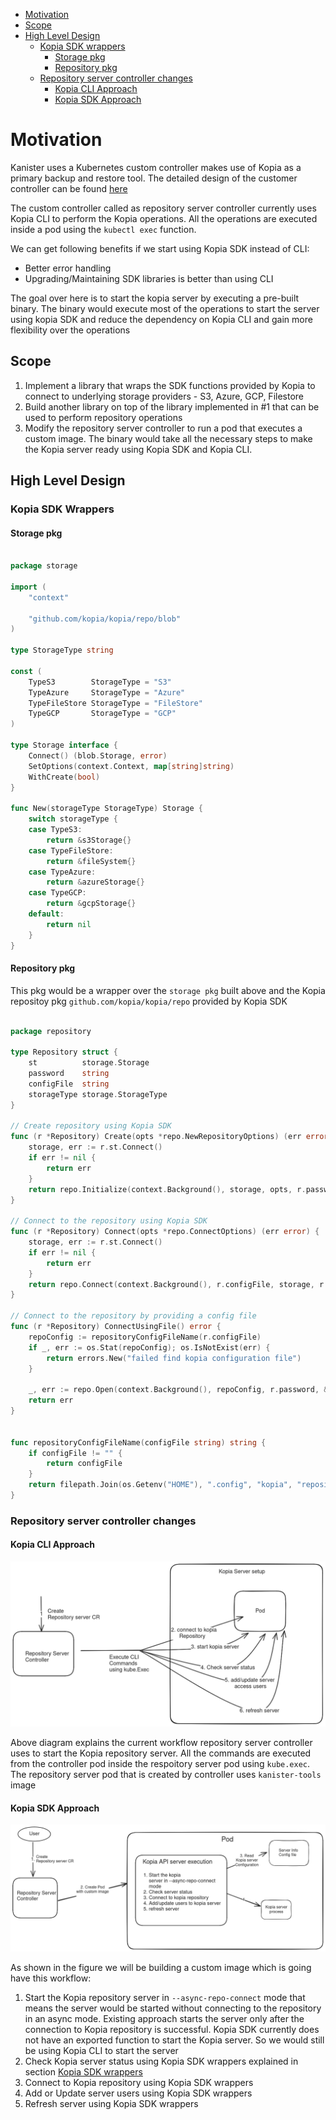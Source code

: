 
<!-- toc -->
- [Motivation](#motivation)
- [Scope](#scope)
- [High Level Design](#high-level-design)
  - [Kopia SDK wrappers](#kopia-sdk-wrappers)
    - [Storage pkg](#storage-pkg)
    - [Repository pkg](#repository-pkg)
  - [Repository server controller changes](#repository-server-controller-changes)
	- [Kopia CLI Approach](#kopia-cli-approach)
	- [Kopia SDK Approach](#kopia-sdk-approach)
<!-- /toc -->


# Motivation

Kanister uses a Kubernetes custom controller makes use of Kopia as a primary backup and restore tool. 
The detailed design of the customer controller can be found [here](https://github.com/kanisterio/kanister/blob/master/design/kanister-kopia-integration.md)

The custom controller called as repository server controller currently uses Kopia CLI to perform the Kopia operations. All the
operations are executed inside a pod using the `kubectl exec` function. 

We can get following benefits if we start using Kopia SDK instead of CLI:
- Better error handling
- Upgrading/Maintaining SDK libraries is better than using CLI

The goal over here is to start the kopia server by executing a pre-built binary. The binary would execute most of the 
operations to start the server using kopia SDK and reduce the dependency on Kopia CLI and gain more flexibility over the operations

## Scope
1. Implement a library that wraps the SDK functions provided by Kopia to connect to underlying storage providers - S3, Azure, GCP, Filestore
2. Build another library on top of the library implemented in #1 that can be used to perform repository operations
3. Modify the repository server controller to run a pod that executes a custom image. The binary would take all the
necessary steps to make the Kopia server ready using Kopia SDK and Kopia CLI. 

## High Level Design

### Kopia SDK Wrappers

#### Storage pkg

```go

package storage

import (
	"context"

	"github.com/kopia/kopia/repo/blob"
)

type StorageType string

const (
	TypeS3        StorageType = "S3"
	TypeAzure     StorageType = "Azure"
	TypeFileStore StorageType = "FileStore"
	TypeGCP       StorageType = "GCP"
)

type Storage interface {
	Connect() (blob.Storage, error)
	SetOptions(context.Context, map[string]string)
	WithCreate(bool)
}

func New(storageType StorageType) Storage {
	switch storageType {
	case TypeS3:
		return &s3Storage{}
	case TypeFileStore:
		return &fileSystem{}
	case TypeAzure:
		return &azureStorage{}
	case TypeGCP:
		return &gcpStorage{}
	default:
		return nil
	}
}

```

#### Repository pkg

This pkg would be a wrapper over the `storage pkg` built above and the Kopia repositoy pkg `github.com/kopia/kopia/repo` 
provided by Kopia SDK

```go

package repository

type Repository struct {
	st          storage.Storage
	password    string
	configFile  string
	storageType storage.StorageType
}

// Create repository using Kopia SDK
func (r *Repository) Create(opts *repo.NewRepositoryOptions) (err error) {
	storage, err := r.st.Connect()
	if err != nil {
		return err
	}
	return repo.Initialize(context.Background(), storage, opts, r.password)
}

// Connect to the repository using Kopia SDK
func (r *Repository) Connect(opts *repo.ConnectOptions) (err error) {
	storage, err := r.st.Connect()
	if err != nil {
		return err
	}
	return repo.Connect(context.Background(), r.configFile, storage, r.password, opts)
}

// Connect to the repository by providing a config file
func (r *Repository) ConnectUsingFile() error {
	repoConfig := repositoryConfigFileName(r.configFile)
	if _, err := os.Stat(repoConfig); os.IsNotExist(err) {
		return errors.New("failed find kopia configuration file")
	}

	_, err := repo.Open(context.Background(), repoConfig, r.password, &repo.Options{})
	return err
}


func repositoryConfigFileName(configFile string) string {
	if configFile != "" {
		return configFile
	}
	return filepath.Join(os.Getenv("HOME"), ".config", "kopia", "repository.config")
}

```

### Repository server controller changes

#### Kopia CLI Approach

![Alt text](images/kopia-CLI-workflow.png?raw=true "Kanister Kopia Integration using Kopia CLI")

Above diagram explains the current workflow repository server controller
uses to start the Kopia repository server. All the commands are executed from the controller pod inside 
the respoitory server pod using `kube.exec`. The repository server pod that is created by controller
uses `kanister-tools` image


#### Kopia SDK Approach

![Alt text](images/kopia-SDK-workflow.png?raw=true "Kanister Kopia Integration using Kopia SDK")


As shown in the figure we will be building a custom image which is going have this workflow:
1. Start the Kopia repository server in `--async-repo-connect` mode that means the server would be started without
connecting to the repository in an async mode. Existing approach starts the server only after the connection to Kopia repository
is successful. Kopia SDK currently does not have an exported function to start the Kopia server. So we would still be using Kopia
CLI to start the server
2. Check Kopia server status using Kopia SDK wrappers explained in section [Kopia SDK wrappers](#kopia-sdk-wrappers)
2. Connect to Kopia repository using Kopia SDK wrappers
3. Add or Update server users using Kopia SDK wrappers
4. Refresh server using Kopia SDK wrappers